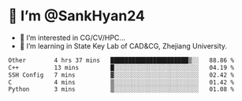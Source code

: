 # 👋 I’m @SankHyan24

- 👀 I’m interested in CG/CV/HPC...
- 🌱 I’m learning in State Key Lab of CAD&CG, Zhejiang University.

<!---
SankHyan24/SankHyan24 is a ✨ special ✨ repository because its `README.md` (this file) appears on your GitHub profile.
You can click the Preview link to take a look at your changes.
--->
<!--START_SECTION:waka-->

```txt
Other        4 hrs 37 mins   ██████████████████████▒░░   88.86 %
C++          13 mins         █░░░░░░░░░░░░░░░░░░░░░░░░   04.19 %
SSH Config   7 mins          ▓░░░░░░░░░░░░░░░░░░░░░░░░   02.42 %
C            4 mins          ▒░░░░░░░░░░░░░░░░░░░░░░░░   01.42 %
Python       3 mins          ▒░░░░░░░░░░░░░░░░░░░░░░░░   01.08 %
```

<!--END_SECTION:waka-->
